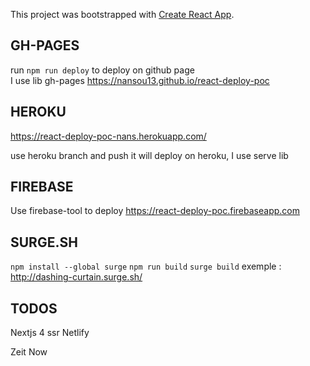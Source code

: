 This project was bootstrapped with [Create React App](https://github.com/facebook/create-react-app).

## GH-PAGES

run `npm run deploy` to deploy on github page<br/>
I use lib gh-pages
https://nansou13.github.io/react-deploy-poc

## HEROKU

https://react-deploy-poc-nans.herokuapp.com/

use heroku branch and push it will deploy on heroku, I use serve lib

## FIREBASE

Use firebase-tool to deploy
https://react-deploy-poc.firebaseapp.com

## SURGE.SH

`npm install --global surge`
`npm run build`
`surge build`
exemple : http://dashing-curtain.surge.sh/

## TODOS 
Nextjs 4 ssr
Netlify

Zeit Now